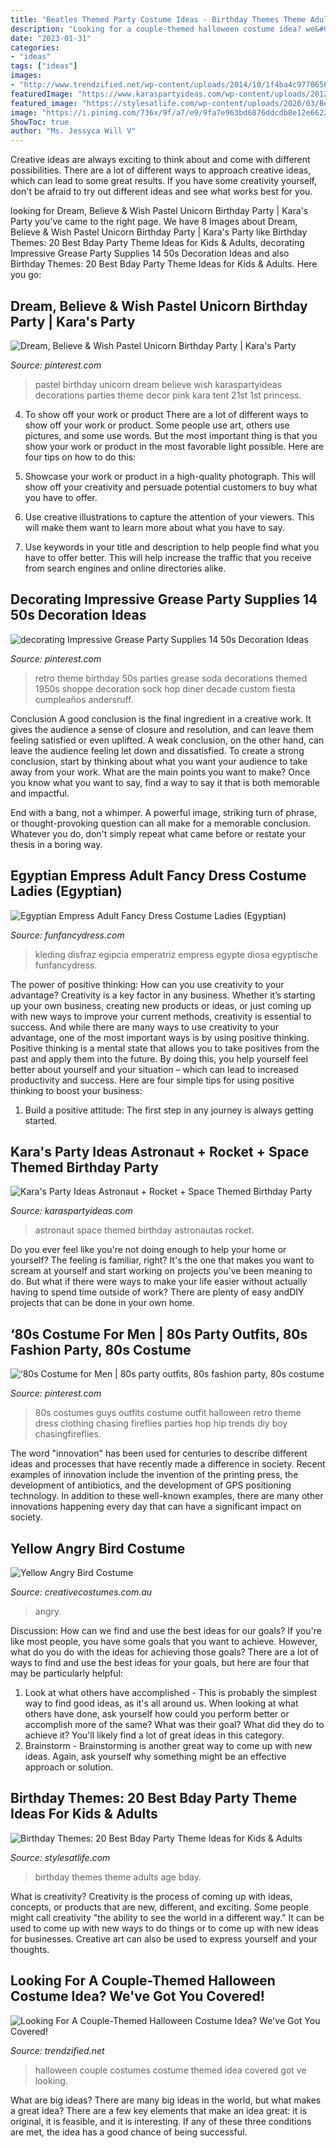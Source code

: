 ```yaml
---
title: "Beatles Themed Party Costume Ideas - Birthday Themes Theme Adults Age Bday"
description: "Looking for a couple-themed halloween costume idea? we&#039;ve got you covered!"
date: "2023-01-31"
categories:
- "ideas"
tags: ["ideas"]
images:
- "http://www.trendzified.net/wp-content/uploads/2014/10/1f4ba4c9770656a8dda2b460b37847b9_650x.jpg"
featuredImage: "https://www.karaspartyideas.com/wp-content/uploads/2012/06/chocolatinas-cumple-astronautas_600x997.jpg"
featured_image: "https://stylesatlife.com/wp-content/uploads/2020/03/Best-Birthday-Theme-Ideas-for-All-Age-Groups.jpg"
image: "https://i.pinimg.com/736x/9f/a7/e9/9fa7e963bd6876ddcdb8e12e662225b2.jpg"
ShowToc: true
author: "Ms. Jessyca Will V"
---
```



Creative ideas are always exciting to think about and come with different possibilities. There are a lot of different ways to approach creative ideas, which can lead to some great results. If you have some creativity yourself, don't be afraid to try out different ideas and see what works best for you.

	

		
looking for Dream, Believe &amp; Wish Pastel Unicorn Birthday Party | Kara&#039;s Party you've came to the right page. We have 8 Images about Dream, Believe &amp; Wish Pastel Unicorn Birthday Party | Kara&#039;s Party like Birthday Themes: 20 Best Bday Party Theme Ideas for Kids &amp; Adults, decorating Impressive Grease Party Supplies 14 50s Decoration Ideas and also Birthday Themes: 20 Best Bday Party Theme Ideas for Kids &amp; Adults. Here you go:
		
    
## Dream, Believe &amp; Wish Pastel Unicorn Birthday Party | Kara&#039;s Party

<img loading=lazy src="https://i.pinimg.com/736x/23/4e/ee/234eee6a0a945a56d473711cfeec2496.jpg" onerror="this.onerror=null;this.src='https://tse1.mm.bing.net/th?id=OIP.u47KEd5RMCifbCuTqLM3fwHaLI&amp;pid=15.1';" alt="Dream, Believe &amp; Wish Pastel Unicorn Birthday Party | Kara&#039;s Party">

_Source: pinterest.com_

>pastel birthday unicorn dream believe wish karaspartyideas decorations parties theme decor pink kara tent 21st 1st princess. 

	

4. To show off your work or product
There are a lot of different ways to show off your work or product. Some people use art, others use pictures, and some use words. But the most important thing is that you show your work or product in the most favorable light possible. Here are four tips on how to do this:
1. Showcase your work or product in a high-quality photograph. This will show off your creativity and persuade potential customers to buy what you have to offer.

2. Use creative illustrations to capture the attention of your viewers. This will make them want to learn more about what you have to say.

3. Use keywords in your title and description to help people find what you have to offer better. This will help increase the traffic that you receive from search engines and online directories alike.


    
## Decorating Impressive Grease Party Supplies 14 50s Decoration Ideas

<img loading=lazy src="https://i.pinimg.com/736x/9f/a7/e9/9fa7e963bd6876ddcdb8e12e662225b2.jpg" onerror="this.onerror=null;this.src='https://tse2.mm.bing.net/th?id=OIP.2EphkcEodIbNCCSUFW9XzwHaLH&amp;pid=15.1';" alt="decorating Impressive Grease Party Supplies 14 50s Decoration Ideas">

_Source: pinterest.com_

>retro theme birthday 50s parties grease soda decorations themed 1950s shoppe decoration sock hop diner decade custom fiesta cumpleaños andersruff. 

	

Conclusion
A good conclusion is the final ingredient in a creative work. It gives the audience a sense of closure and resolution, and can leave them feeling satisfied or even uplifted. A weak conclusion, on the other hand, can leave the audience feeling let down and dissatisfied.
To create a strong conclusion, start by thinking about what you want your audience to take away from your work. What are the main points you want to make? Once you know what you want to say, find a way to say it that is both memorable and impactful.

End with a bang, not a whimper. A powerful image, striking turn of phrase, or thought-provoking question can all make for a memorable conclusion. Whatever you do, don't simply repeat what came before or restate your thesis in a boring way.

    
## Egyptian Empress Adult Fancy Dress Costume Ladies (Egyptian)

<img loading=lazy src="https://www.funfancydress.com/media/catalog/product/cache/1/image/1200x/040ec09b1e35df139433887a97daa66f/S/A/SANC_3277.jpg" onerror="this.onerror=null;this.src='https://tse4.mm.bing.net/th?id=OIP.dd-pM6vkBt8izTLoXJpwKwHaNm&amp;pid=15.1';" alt="Egyptian Empress Adult Fancy Dress Costume Ladies (Egyptian)">

_Source: funfancydress.com_

>kleding disfraz egipcia emperatriz empress egypte diosa egyptische funfancydress. 

	

The power of positive thinking: How can you use creativity to your advantage?
Creativity is a key factor in any business. Whether it’s starting up your own business, creating new products or ideas, or just coming up with new ways to improve your current methods, creativity is essential to success. And while there are many ways to use creativity to your advantage, one of the most important ways is by using positive thinking.
Positive thinking is a mental state that allows you to take positives from the past and apply them into the future. By doing this, you help yourself feel better about yourself and your situation – which can lead to increased productivity and success. Here are four simple tips for using positive thinking to boost your business: 

1) Build a positive attitude: The first step in any journey is always getting started.

    
## Kara&#039;s Party Ideas Astronaut + Rocket + Space Themed Birthday Party

<img loading=lazy src="https://www.karaspartyideas.com/wp-content/uploads/2012/06/chocolatinas-cumple-astronautas_600x997.jpg" onerror="this.onerror=null;this.src='https://tse1.mm.bing.net/th?id=OIP.KHGRQn5tEuat3bA8vUHSdQHaMT&amp;pid=15.1';" alt="Kara&#039;s Party Ideas Astronaut + Rocket + Space Themed Birthday Party">

_Source: karaspartyideas.com_

>astronaut space themed birthday astronautas rocket. 

	

Do you ever feel like you're not doing enough to help your home or yourself? The feeling is familiar, right? It's the one that makes you want to scream at yourself and start working on projects you've been meaning to do. But what if there were ways to make your life easier without actually having to spend time outside of work? There are plenty of easy andDIY projects that can be done in your own home.

    
## ‘80s Costume For Men | 80s Party Outfits, 80s Fashion Party, 80s Costume

<img loading=lazy src="https://i.pinimg.com/736x/dd/65/9b/dd659b93c9993db9274267a5bdc82ef4.jpg" onerror="this.onerror=null;this.src='https://tse4.mm.bing.net/th?id=OIP.cbx02Gu4dGFtHWdvn_i0hAHaLH&amp;pid=15.1';" alt="‘80s Costume for Men | 80s party outfits, 80s fashion party, 80s costume">

_Source: pinterest.com_

>80s costumes guys outfits costume outfit halloween retro theme dress clothing chasing fireflies parties hop hip trends diy boy chasingfireflies. 

	

The word "innovation" has been used for centuries to describe different ideas and processes that have recently made a difference in society. Recent examples of innovation include the invention of the printing press, the development of antibiotics, and the development of GPS positioning technology. In addition to these well-known examples, there are many other innovations happening every day that can have a significant impact on society.

    
## Yellow Angry Bird Costume

<img loading=lazy src="https://www.creativecostumes.com.au/wp-content/uploads/2012/01/Yellow-Angry-bird-costume-768x1024.jpg" onerror="this.onerror=null;this.src='https://tse4.mm.bing.net/th?id=OIP.V_N4cRj10ChYHo-O5Mgw2wHaJ4&amp;pid=15.1';" alt="Yellow Angry Bird Costume">

_Source: creativecostumes.com.au_

>angry. 

	

Discussion: How can we find and use the best ideas for our goals?
If you're like most people, you have some goals that you want to achieve. However, what do you do with the ideas for achieving those goals? 
There are a lot of ways to find and use the best ideas for your goals, but here are four that may be particularly helpful: 

1) Look at what others have accomplished - This is probably the simplest way to find good ideas, as it's all around us. When looking at what others have done, ask yourself how could you perform better or accomplish more of the same? What was their goal? What did they do to achieve it? You'll likely find a lot of great ideas in this category. 
2) Brainstorm - Brainstorming is another great way to come up with new ideas. Again, ask yourself why something might be an effective approach or solution.

    
## Birthday Themes: 20 Best Bday Party Theme Ideas For Kids &amp; Adults

<img loading=lazy src="https://stylesatlife.com/wp-content/uploads/2020/03/Best-Birthday-Theme-Ideas-for-All-Age-Groups.jpg" onerror="this.onerror=null;this.src='https://tse2.mm.bing.net/th?id=OIP.Jk31I5V4VGGgjtDPOwIpxQHaFj&amp;pid=15.1';" alt="Birthday Themes: 20 Best Bday Party Theme Ideas for Kids &amp; Adults">

_Source: stylesatlife.com_

>birthday themes theme adults age bday. 

	

What is creativity?
Creativity is the process of coming up with ideas, concepts, or products that are new, different, and exciting. Some people might call creativity "the ability to see the world in a different way." It can be used to come up with new ways to do things or to come up with new ideas for businesses. Creative art can also be used to express yourself and your thoughts.

    
## Looking For A Couple-Themed Halloween Costume Idea? We&#039;ve Got You Covered!

<img loading=lazy src="http://www.trendzified.net/wp-content/uploads/2014/10/1f4ba4c9770656a8dda2b460b37847b9_650x.jpg" onerror="this.onerror=null;this.src='https://tse3.mm.bing.net/th?id=OIP.tvk6GEIR1B0ecy7E5Dz-bQHaJ5&amp;pid=15.1';" alt="Looking For A Couple-Themed Halloween Costume Idea? We&#039;ve Got You Covered!">

_Source: trendzified.net_

>halloween couple costumes costume themed idea covered got ve looking. 

	

What are big ideas?
There are many big ideas in the world, but what makes a great idea? There are a few key elements that make an idea great: it is original, it is feasible, and it is interesting. If any of these three conditions are met, the idea has a good chance of being successful.

